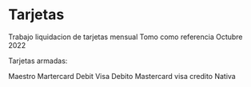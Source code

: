 # Tarjetas
Trabajo liquidacion de tarjetas mensual
Tomo como referencia Octubre 2022

Tarjetas armadas:

Maestro
Martercard Debit
Visa Debito
Mastercard
visa credito
Nativa
